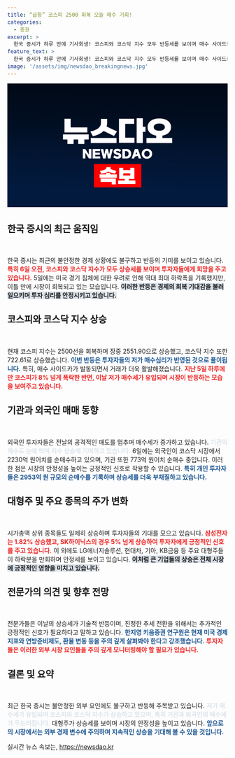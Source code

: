 ```yaml
---
title: “급등” 코스피 2500 회복 오늘 매수 기회!
categories:
  - 증권
excerpt: >
  한국 증시가 하루 만에 기사회생! 코스피와 코스닥 지수 모두 반등세를 보이며 매수 사이드카가 발동했다. 외국인과 기관 투자자들이 순매수로 시장을 이끌며, 대형주들이 전날 하락분을 만회하고 있다. 이제 그 배경과 향후 전망을 살펴보자!
feature_text: >
  한국 증시가 하루 만에 기사회생! 코스피와 코스닥 지수 모두 반등세를 보이며 매수 사이드카가 발동했다. 외국인과 기관 투자자들이 순매수로 시장을 이끌며, 대형주들이 전날 하락분을 만회하고 있다. 이제 그 배경과 향후 전망을 살펴보자!
image: '/assets/img/newsdao_breakingnews.jpg'
---
```


<p><img src="/assets/img/newsdao_breakingnews.jpg" alt="ontimetimes 속보" /></p>

<h2 data-ke-size="size26">한국 증시의 최근 움직임</h2>

<p data-ke-size="size16">&nbsp;</p>

<p>한국 증시는 최근의 불안정한 경제 상황에도 불구하고 반등의 기미를 보이고 있습니다. <b><span style="color: #ee2323;">특히 6일 오전, 코스피와 코스닥 지수가 모두 상승세를 보이며 투자자들에게 희망을 주고 있습니다.</span></b> 5일에는 미국 경기 침체에 대한 우려로 인해 역대 최대 하락폭을 기록했지만, 이틀 만에 시장이 회복되고 있는 모습입니다. <b><span style="background-color: #21538527;">이러한 반등은 경제의 회복 기대감을 불러일으키며 투자 심리를 안정시키고 있습니다.</span></b></p>

<h2 data-ke-size="size26">코스피와 코스닥 지수 상승</h2>

<p data-ke-size="size16">&nbsp;</p>

<p>현재 코스피 지수는 2500선을 회복하며 장중 2551.90으로 상승했고, 코스닥 지수 또한 722.61로 상승했습니다. <b><span style="color: #1a5490;">이번 반등은 투자자들의 저가 매수심리가 반영된 것으로 풀이됩니다.</span></b> 특히, 매수 사이드카가 발동되면서 거래가 더욱 활발해졌습니다. <b><span style="color: #ee2323;">지난 5일 하루에만 코스피가 8% 넘게 폭락한 반면, 이날 저가 매수세가 유입되며 시장이 반등하는 모습을 보여주고 있습니다.</span></b></p>

<h2 data-ke-size="size26">기관과 외국인 매매 동향</h2>

<p data-ke-size="size16">&nbsp;</p>

<p>외국인 투자자들은 전날의 공격적인 매도를 멈추며 매수세가 증가하고 있습니다. <b><span style="color: #21538527;">기관의 매수도 눈에 띄며 지수 상승에 기여하고 있습니다.</span></b> 6일에는 외국인이 코스닥 시장에서 2230억 원어치를 순매수하고 있으며, 기관 또한 773억 원어치 순매수 중입니다. 이러한 점은 시장의 안정성을 높이는 긍정적인 신호로 작용할 수 있습니다. <b><span style="color: #1a5490;">특히 개인 투자자들은 2953억 원 규모의 순매수를 기록하며 상승세를 더욱 부채질하고 있습니다.</span></b></p>

<h2 data-ke-size="size26">대형주 및 주요 종목의 주가 변화</h2>

<p data-ke-size="size16">&nbsp;</p>

<p>시가총액 상위 종목들도 일제히 상승하며 투자자들의 기대를 모으고 있습니다. <b><span style="color: #ee2323;">삼성전자는 1.82% 상승했고, SK하이닉스의 경우 5% 넘게 상승하여 투자자에게 긍정적인 신호를 주고 있습니다.</span></b> 이 외에도 LG에너지솔루션, 현대차, 기아, KB금융 등 주요 대형주들이 하락분을 만회하며 안정세를 보이고 있습니다. <b><span style="background-color: #21538527;">이처럼 큰 기업들의 상승은 전체 시장에 긍정적인 영향을 미치고 있습니다.</span></b></p>

<h2 data-ke-size="size26">전문가의 의견 및 향후 전망</h2>

<p data-ke-size="size16">&nbsp;</p>

<p>전문가들은 이날의 상승세가 기술적 반등이며, 진정한 추세 전환을 위해서는 추가적인 긍정적인 신호가 필요하다고 말하고 있습니다. <b><span style="color: #1a5490;">한지영 키움증권 연구원은 현재 미국 경제지표와 연방준비제도, 환율 변동 등을 주의 깊게 살펴봐야 한다고 강조했습니다.</span></b> <b><span style="color: #ee2323;">투자자들은 이러한 외부 시장 요인들을 주의 깊게 모니터링해야 할 필요가 있습니다.</span></b></p>

<h2 data-ke-size="size26">결론 및 요약</h2>

<p data-ke-size="size16">&nbsp;</p>

<p>최근 한국 증시는 불안정한 외부 요인에도 불구하고 반등해 주목받고 있습니다. <b><span style="color: #21538527;">저가 매수세가 유입되며 코스피와 코스닥 지수가 상승하고 있으며, 특히 기관과 외국인의 매수세가 두드러집니다.</span></b> 대형주가 상승세를 보이며 시장의 안정성을 높이고 있습니다. <b><span style="color: #1a5490;">앞으로의 시장에서는 외부 경제 변수에 주의하며 지속적인 상승을 기대해 볼 수 있을 것입니다.</span></b></p>

<p data-ke-size="size16"></p>
실시간 뉴스 속보는, <a href="https://newsdao.kr" rel="dofollow">https://newsdao.kr</a>



